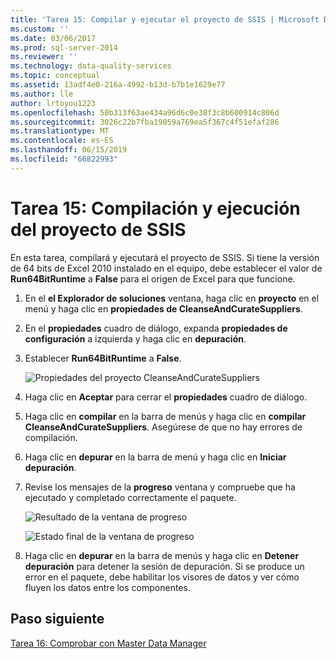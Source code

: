 ```yaml
---
title: 'Tarea 15: Compilar y ejecutar el proyecto de SSIS | Microsoft Docs'
ms.custom: ''
ms.date: 03/06/2017
ms.prod: sql-server-2014
ms.reviewer: ''
ms.technology: data-quality-services
ms.topic: conceptual
ms.assetid: 13adf4e0-216a-4992-b13d-b7b1e1629e77
ms.author: lle
author: lrtoyou1223
ms.openlocfilehash: 50b313f63ae434a96d6c0e38f3c8b600914c806d
ms.sourcegitcommit: 3026c22b7fba19059a769ea5f367c4f51efaf286
ms.translationtype: MT
ms.contentlocale: es-ES
ms.lasthandoff: 06/15/2019
ms.locfileid: "66822993"
---
```

# <a name="task-15-building-and-running-the-ssis-project"></a>Tarea 15: Compilación y ejecución del proyecto de SSIS

  En esta tarea, compilará y ejecutará el proyecto de SSIS. Si tiene la versión de 64 bits de Excel 2010 instalado en el equipo, debe establecer el valor de **Run64BitRuntime** a **False** para el origen de Excel para que funcione.  
  
1.  En el **el Explorador de soluciones** ventana, haga clic en **proyecto** en el menú y haga clic en **propiedades de CleanseAndCurateSuppliers**.  
  
2.  En el **propiedades** cuadro de diálogo, expanda **propiedades de configuración** a izquierda y haga clic en **depuración**.  
  
3.  Establecer **Run64BitRuntime** a **False**.  
  
     ![Propiedades del proyecto CleanseAndCurateSuppliers](../../2014/tutorials/media/et-buildingandrunningthessisproject-01.jpg "las propiedades del proyecto CleanseAndCurateSuppliers")  
  
4.  Haga clic en **Aceptar** para cerrar el **propiedades** cuadro de diálogo.  
  
5.  Haga clic en **compilar** en la barra de menús y haga clic en **compilar CleanseAndCurateSuppliers**. Asegúrese de que no hay errores de compilación.  
  
6.  Haga clic en **depurar** en la barra de menú y haga clic en **Iniciar depuración**.  
  
7.  Revise los mensajes de la **progreso** ventana y compruebe que ha ejecutado y completado correctamente el paquete.  
  
     ![Resultado de la ventana de progreso](../../2014/tutorials/media/et-buildingandrunningthessisproject-02.jpg "da como resultado de la ventana de progreso")  
  
     ![Estado final de la ventana de progreso](../../2014/tutorials/media/et-buildingandrunningthessisproject-03.jpg "estado Final de la ventana de progreso")  
  
8.  Haga clic en **depurar** en la barra de menús y haga clic en **Detener depuración** para detener la sesión de depuración. Si se produce un error en el paquete, debe habilitar los visores de datos y ver cómo fluyen los datos entre los componentes.  
  
## <a name="next-step"></a>Paso siguiente  
 [Tarea 16: Comprobar con Master Data Manager](../../2014/tutorials/task-16-verifying-with-master-data-manager.md)  
  
  

